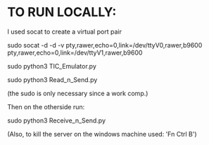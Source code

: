 # TO RUN LOCALLY:

I used socat to create a virtual port pair

sudo socat -d -d -v pty,rawer,echo=0,link=/dev/ttyV0,rawer,b9600 pty,rawer,echo=0,link=/dev/ttyV1,rawer,b9600

sudo python3 TIC_Emulator.py

sudo python3 Read_n_Send.py

(the sudo is only necessary since a work comp.)

Then on the otherside run:

sudo python3 Receive_n_Send.py

(Also, to kill the server on the windows machine used: 'Fn Ctrl B')



